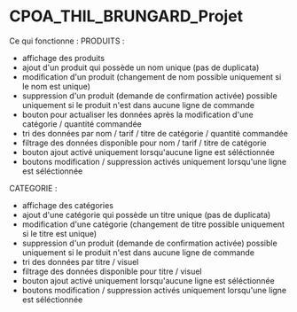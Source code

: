 # CPOA_THIL_BRUNGARD_Projet
Ce qui fonctionne :
PRODUITS :
- affichage des produits
- ajout d'un produit qui possède un nom unique (pas de duplicata)
- modification d'un produit (changement de nom possible uniquement si le nom est unique)
- suppression d'un produit (demande de confirmation activée)  possible uniquement si le produit n'est dans aucune ligne de commande
- bouton pour actualiser les données après la modification d'une catégorie / quantité commandée
- tri des données par nom / tarif / titre de catégorie / quantité commandée
- filtrage des données disponible pour nom / tarif / titre de catégorie
- bouton ajout activé uniquement lorsqu'aucune ligne est séléctionnée
- boutons modification / suppression activés uniquement lorsqu'une ligne est séléctionnée


CATEGORIE : 
- affichage des catégories
- ajout d'une catégorie qui possède un titre unique (pas de duplicata)
- modification d'une catégorie (changement de titre possible uniquement si le titre est unique)
- suppression d'un produit (demande de confirmation activée)  possible uniquement si le produit n'est dans aucune ligne de commande
- tri des données par titre / visuel
- filtrage des données disponible pour titre / visuel
- bouton ajout activé uniquement lorsqu'aucune ligne est séléctionnée
- boutons modification / suppression activés uniquement lorsqu'une ligne est séléctionnée
